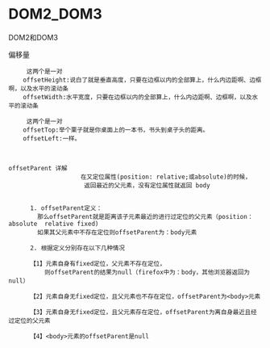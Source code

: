 # DOM2_DOM3
DOM2和DOM3


偏移量

         这两个是一对
        offsetHeight:说白了就是垂直高度，只要在边框以内的全部算上，什么内边距啊、边框啊，以及水平的滚动条
        offsetWidth:水平宽度，只要在边框以内的全部算上，什么内边距啊、边框啊，以及水平的滚动条	

         这两个是一对
        offsetTop:举个栗子就是你桌面上的一本书，书头到桌子头的距离。
        offsetLeft:一样。


       
    offsetParent 详解
                        在又定位属性(position: relative;或absolute)的时候，
                         返回最近的父元素，没有定位属性就返回 body


          1. offsetParent定义：
            那么offsetParent就是距离该子元素最近的进行过定位的父元素（position：absolute  relative fixed)
            如果其父元素中不存在定位则offsetParent为：body元素

          2. 根据定义分别存在以下几种情况

          【1】元素自身有fixed定位，父元素不存在定位，
              则offsetParent的结果为null（firefox中为：body，其他浏览器返回为null）

          【2】元素自身无fixed定位，且父元素也不存在定位，offsetParent为<body>元素

          【3】元素自身无fixed定位，且父元素存在定位，offsetParent为离自身最近且经过定位的父元素

          【4】<body>元素的offsetParent是null







